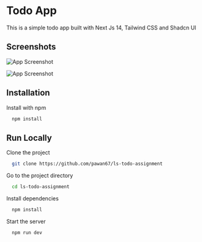 # Todo App

This is a simple todo app built with Next Js 14, Tailwind CSS and Shadcn UI

## Screenshots

![App Screenshot](https://i.imgur.com/8MmsAnk.png)

![App Screenshot](https://i.imgur.com/mCLKj9U.png)

## Installation

Install with npm

```bash
  npm install

```

## Run Locally

Clone the project

```bash
  git clone https://github.com/pawan67/ls-todo-assignment
```

Go to the project directory

```bash
  cd ls-todo-assignment
```

Install dependencies

```bash
  npm install
```

Start the server

```bash
  npm run dev
```

